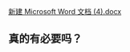 [新建 Microsoft Word 文档 (4).docx](https://github.com/zhaonnm/www.vcv.com.cn/files/10554288/Microsoft.Word.4.docx)




真的有必要吗？
-------------
